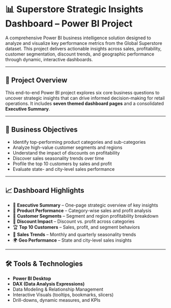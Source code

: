 # 📊 Superstore Strategic Insights Dashboard – Power BI Project

A comprehensive Power BI business intelligence solution designed to analyze and visualize key performance metrics from the Global Superstore dataset. This project delivers actionable insights across sales, profitability, customer segmentation, discount trends, and geographic performance through dynamic, interactive dashboards.

---

## 🚀 Project Overview

This end-to-end Power BI project explores six core business questions to uncover strategic insights that can drive informed decision-making for retail operations. It includes **seven themed dashboard pages** and a consolidated **Executive Summary**.

---

## 🎯 Business Objectives

- Identify top-performing product categories and sub-categories
- Analyze high-value customer segments and regions
- Understand the impact of discounts on profitability
- Discover sales seasonality trends over time
- Profile the top 10 customers by sales and profit
- Evaluate state- and city-level sales performance

---

## 📈 Dashboard Highlights

- 📌 **Executive Summary** – One-page strategic overview of key insights  
- 🛒 **Product Performance** – Category-wise sales and profit analysis  
- 👥 **Customer Segments** – Segment and region profitability breakdown  
- 💸 **Discount Impact** – Discount vs. profit across categories  
- 🏆 **Top 10 Customers** – Sales, profit, and segment behaviors  
- 📅 **Sales Trends** – Monthly and quarterly seasonality trends  
- 🌍 **Geo Performance** – State and city-level sales insights  

---

## 🛠️ Tools & Technologies

- **Power BI Desktop**
- **DAX (Data Analysis Expressions)**
- Data Modeling & Relationship Management
- Interactive Visuals (tooltips, bookmarks, slicers)
- Drill-downs, dynamic measures, and KPIs


